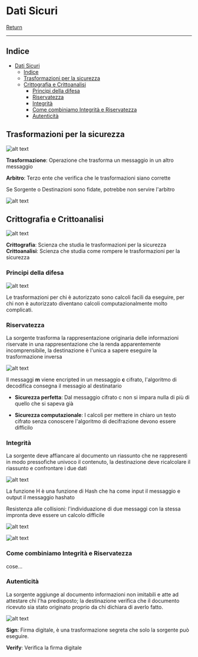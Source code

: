 # Dati Sicuri

[Return](../../README.md)

---

## Indice

- [Dati Sicuri](#dati-sicuri)
  - [Indice](#indice)
  - [Trasformazioni per la sicurezza](#trasformazioni-per-la-sicurezza)
  - [Crittografia e Crittoanalisi](#crittografia-e-crittoanalisi)
    - [Principi della difesa](#principi-della-difesa)
    - [Riservatezza](#riservatezza)
    - [Integrità](#integrità)
    - [Come combiniamo Integrità e Riservatezza](#come-combiniamo-integrità-e-riservatezza)
    - [Autenticità](#autenticità)


## Trasformazioni per la sicurezza

![alt text](image.png)

**Trasformazione**: Operazione che trasforma un messaggio in un altro messaggio

**Arbitro**: Terzo ente che verifica che le trasformazioni siano corrette

Se Sorgente o Destinazioni sono fidate, potrebbe non servire l'arbitro

![alt text](image-1.png)

## Crittografia e Crittoanalisi

![alt text](image-2.png)

**Crittografia**: Scienza che studia le trasformazioni per la sicurezza
**Crittoanalisi**: Scienza che studia come rompere le trasformazioni per la sicurezza

### Principi della difesa

![alt text](image-3.png)

Le trasformazioni per chi è autorizzato sono calcoli facili da eseguire, per chi non è autorizzato diventano calcoli computazionalmente molto complicati.

### Riservatezza

La sorgente trasforma la rappresentazione originaria delle informazioni riservate in una rappresentazione che la renda apparentemente incomprensibile, la destinazione è l'unica a sapere eseguire la trasformazione inversa

![alt text](image-4.png)

Il messaggi **m** viene encripted in un messaggio **c** cifrato, l'algoritmo di decodifica consegna il messagio al destinatario

- **Sicurezza perfetta**: Dal messaggio cifrato c non si impara nulla di più di quello che si sapeva già

- **Sicurezza computazionale**: I calcoli per mettere in chiaro un testo cifrato senza conoscere l'algoritmo di decifrazione devono essere difficilo

### Integrità

La sorgente deve affiancare al documento un riassunto che ne rappresenti in modo pressofìche univoco il contenuto, la destinazione deve ricalcolare il riassunto e confrontare i due dati

![alt text](image-5.png)

La funzione H è una funzione di Hash che ha come input il messaggio e output il messaggio hashato

Resistenza alle collisioni: l'individuazione di due messaggi con la stessa impronta deve essere un calcolo difficile

![alt text](image-6.png)

![alt text](image-7.png)

### Come combiniamo Integrità e Riservatezza

cose...

### Autenticità

La sorgente aggiunge al documento informazioni non imitabili e atte ad attestare chi l'ha predisposto; la destinazione verifica che il documento ricevuto sia stato originato proprio da chi dichiara di averlo fatto.

![alt text](image-8.png)

**Sign**: Firma digitale, è una trasformazione segreta che solo la sorgente può eseguire.

**Verify**: Verifica la firma digitale